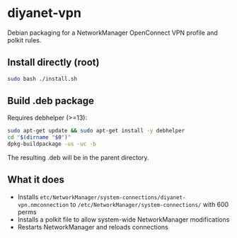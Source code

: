 # diyanet-vpn

Debian packaging for a NetworkManager OpenConnect VPN profile and polkit rules.

## Install directly (root)
```bash
sudo bash ./install.sh
```

## Build .deb package
Requires debhelper (>=13):
```bash
sudo apt-get update && sudo apt-get install -y debhelper
cd "$(dirname "$0")"
dpkg-buildpackage -us -uc -b
```
The resulting .deb will be in the parent directory.

## What it does
- Installs `etc/NetworkManager/system-connections/diyanet-vpn.nmconnection` to `/etc/NetworkManager/system-connections/` with 600 perms
- Installs a polkit file to allow system-wide NetworkManager modifications
- Restarts NetworkManager and reloads connections 
